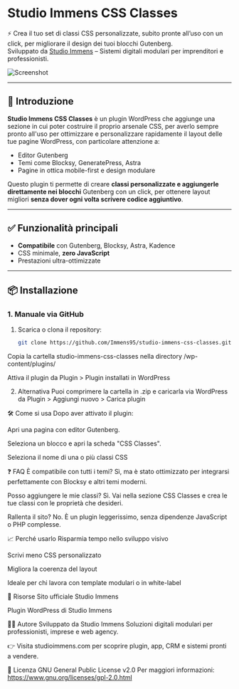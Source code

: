 

# Studio Immens CSS Classes

⚡️ Crea il tuo set di classi CSS personalizzate, subito pronte all’uso con un click, per migliorare il design dei tuoi blocchi Gutenberg.  
Sviluppato da [Studio Immens](https://www.studioimmens.com) – Sistemi digitali modulari per imprenditori e professionisti.

![Screenshot](https://raw.githubusercontent.com/Immens95/studio-immens-css-classes/main/screenshot.png)

---

## 🚀 Introduzione

**Studio Immens CSS Classes** è un plugin WordPress che aggiunge una sezione in cui poter costruire il proprio arsenale CSS, per averlo sempre pronto all'uso per ottimizzare e personalizzare rapidamente il layout delle tue pagine WordPress, con particolare attenzione a:

- Editor Gutenberg
- Temi come Blocksy, GeneratePress, Astra
- Pagine in ottica mobile-first e design modulare

Questo plugin ti permette di creare **classi personalizzate e aggiungerle direttamente nei blocchi** Gutenberg con un click, per ottenere layout migliori **senza dover ogni volta scrivere codice aggiuntivo**.

---

## ✅ Funzionalità principali

- **Compatibile** con Gutenberg, Blocksy, Astra, Kadence
- CSS minimale, **zero JavaScript**
- Prestazioni ultra-ottimizzate

---

## 📦 Installazione

### 1. Manuale via GitHub

1. Scarica o clona il repository:
   ```bash
   git clone https://github.com/Immens95/studio-immens-css-classes.git
Copia la cartella studio-immens-css-classes nella directory /wp-content/plugins/

Attiva il plugin da Plugin > Plugin installati in WordPress

2. Alternativa
Puoi comprimere la cartella in .zip e caricarla via WordPress da
Plugin > Aggiungi nuovo > Carica plugin

🛠️ Come si usa
Dopo aver attivato il plugin:

Apri una pagina con editor Gutenberg.

Seleziona un blocco e apri la scheda "CSS Classes".

Seleziona il nome di una o più classi CSS

❓ FAQ
È compatibile con tutti i temi?
Sì, ma è stato ottimizzato per integrarsi perfettamente con Blocksy e altri temi moderni.

Posso aggiungere le mie classi?
Sì. Vai nella sezione CSS Classes e crea le tue classi con le proprietà che desideri.

Rallenta il sito?
No. È un plugin leggerissimo, senza dipendenze JavaScript o PHP complesse.

📈 Perché usarlo
Risparmia tempo nello sviluppo visivo

Scrivi meno CSS personalizzato

Migliora la coerenza del layout

Ideale per chi lavora con template modulari o in white-label

🔗 Risorse
Sito ufficiale Studio Immens

Plugin WordPress di Studio Immens

🧑‍💻 Autore
Sviluppato da Studio Immens
Soluzioni digitali modulari per professionisti, imprese e web agency.

👉 Visita studioimmens.com per scoprire plugin, app, CRM e sistemi pronti a vendere.

📄 Licenza
GNU General Public License v2.0
Per maggiori informazioni: https://www.gnu.org/licenses/gpl-2.0.html

